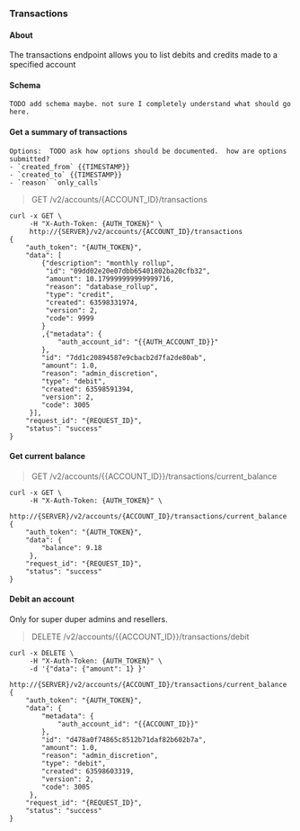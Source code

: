 ### Transactions

#### About

The transactions endpoint allows you to list debits and credits made to a specified account

#### Schema
    TODO add schema maybe. not sure I completely understand what should go here.


#### Get a summary of transactions

    Options:  TODO ask how options should be documented.  how are options submitted? 
    - `created_from` {{TIMESTAMP}}
    - `created_to` {{TIMESTAMP}}
    - `reason` `only_calls`

> GET /v2/accounts/{ACCOUNT_ID}/transactions

```curl
curl -x GET \
     -H "X-Auth-Token: {AUTH_TOKEN}" \
     http://{SERVER}/v2/accounts/{ACCOUNT_ID}/transactions
{
    "auth_token": "{AUTH_TOKEN}",
    "data": [
        {"description": "monthly rollup",
         "id": "09dd02e20e07dbb65401802ba20cfb32",
         "amount": 10.179999999999999716,
         "reason": "database_rollup",
         "type": "credit",
         "created": 63598331974,
         "version": 2,
         "code": 9999
        }
        ,{"metadata": {
            "auth_account_id": "{{AUTH_ACCOUNT_ID}}"
        },
        "id": "7dd1c20894587e9cbacb2d7fa2de80ab",
        "amount": 1.0,
        "reason": "admin_discretion",
        "type": "debit",
        "created": 63598591394,
        "version": 2,
        "code": 3005
     }],
    "request_id": "{REQUEST_ID}",
    "status": "success"
}
```     

#### Get current balance

> GET /v2/accounts/{{ACCOUNT_ID}}/transactions/current_balance 

```curl
curl -x GET \
     -H "X-Auth-Token: {AUTH_TOKEN}" \
     http://{SERVER}/v2/accounts/{ACCOUNT_ID}/transactions/current_balance
{
    "auth_token": "{AUTH_TOKEN}",
    "data": {
        "balance": 9.18
     },
    "request_id": "{REQUEST_ID}",
    "status": "success"
}     
```

#### Debit an account

Only for super duper admins and resellers.

> DELETE /v2/accounts/{{ACCOUNT_ID}}/transactions/debit 

```curl
curl -x DELETE \
     -H "X-Auth-Token: {AUTH_TOKEN}" \
     -d '{"data": {"amount": 1} }'
     http://{SERVER}/v2/accounts/{ACCOUNT_ID}/transactions/current_balance
{
    "auth_token": "{AUTH_TOKEN}",
    "data": {
        "metadata": {
            "auth_account_id": "{{ACCOUNT_ID}}"
        },
        "id": "d478a0f74865c8512b71daf82b602b7a",
        "amount": 1.0,
        "reason": "admin_discretion",
        "type": "debit",
        "created": 63598603319,
        "version": 2,
        "code": 3005
     },
    "request_id": "{REQUEST_ID}",
    "status": "success"
}
```
